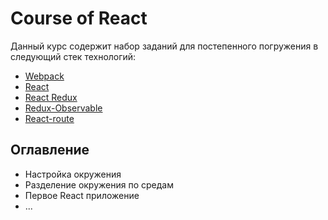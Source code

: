 # Course of React
Данный курс содержит набор заданий для постепенного погружения в следующий стек технологий:
 - [Webpack](https://github.com/webpack/webpack)
 - [React](https://github.com/facebook/react/)
 - [React Redux](https://github.com/reactjs/react-redux)
 - [Redux-Observable](https://github.com/redux-observable/redux-observable)
 - [React-route](https://github.com/ReactTraining/react-router)

## Оглавление

 - Настройка окружения
 - Разделение окружения по средам
 - Первое React приложение
 - ...